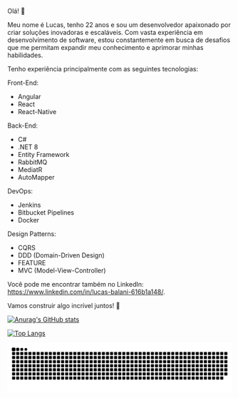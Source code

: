 Olá! 👋

Meu nome é Lucas, tenho 22 anos e sou um desenvolvedor apaixonado por criar soluções inovadoras e escaláveis. Com vasta experiência em desenvolvimento de software, estou constantemente em busca de desafios que me permitam expandir meu conhecimento e aprimorar minhas habilidades.

Tenho experiência principalmente com as seguintes tecnologias:

Front-End:
- Angular
- React
- React-Native
  
Back-End:
- C#
- .NET 8
- Entity Framework
- RabbitMQ
- MediatR
- AutoMapper

DevOps:
- Jenkins
- Bitbucket Pipelines
- Docker

Design Patterns:
- CQRS
- DDD (Domain-Driven Design)
- FEATURE
- MVC (Model-View-Controller)


Você pode me encontrar também no LinkedIn: https://www.linkedin.com/in/lucas-balani-616b1a148/.

Vamos construir algo incrível juntos! 🚀

[![Anurag's GitHub stats](https://github-readme-stats.vercel.app/api?username=lucasbalani&show_icons=true&theme=tokyonight&bg_color=00000000)](https://github.com/anuraghazra/github-readme-stats)

[![Top Langs](https://github-readme-stats.vercel.app/api/top-langs/?username=lucasbalani&show_icons=true&theme=tokyonight&bg_color=00000000&layout=compact&card_width=465)](https://github.com/anuraghazra/github-readme-stats)

<picture>
  <source
    media="(prefers-color-scheme: dark)"
    srcset="https://raw.githubusercontent.com/platane/snk/output/github-contribution-grid-snake-dark.svg"
  />
  <source
    media="(prefers-color-scheme: light)"
    srcset="https://raw.githubusercontent.com/platane/snk/output/github-contribution-grid-snake.svg"
  />
  <img
    alt="github contribution grid snake animation"
    src="https://raw.githubusercontent.com/platane/snk/output/github-contribution-grid-snake.svg"
  />
</picture>
